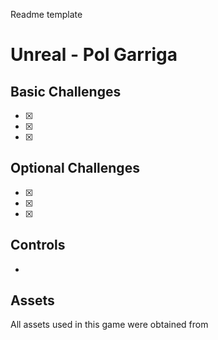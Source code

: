Readme template
# Unreal - Pol Garriga
## Basic Challenges

- [x] 
- [x] 
- [x] 

## Optional Challenges

- [x] 
- [x] 
- [x] 

## Controls

- 

## Assets

All assets used in this game were obtained from 

